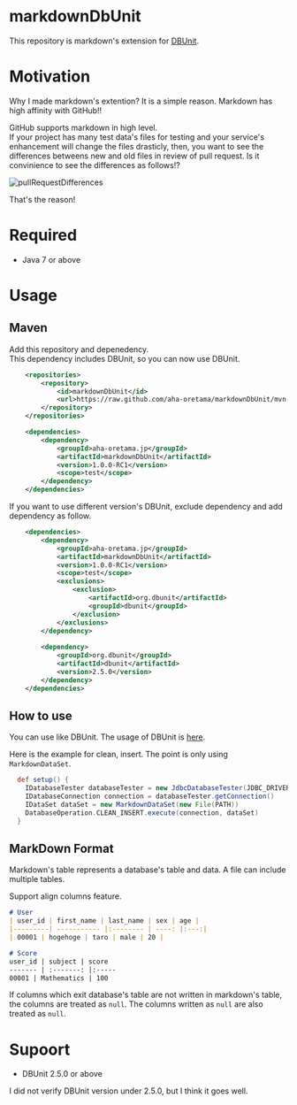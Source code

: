 # markdownDbUnit

This repository is markdown's extension for [DBUnit](http://dbunit.sourceforge.net/).

# Motivation

Why I made markdown's extention? It is a simple reason. Markdown has high affinity with GitHub!!  

GitHub supports markdown in high level.  
If your project has many test data's files for testing and your service's enhancement will change the files drasticly, then, you want to see the differences betweens new and old files in review of pull request. Is it convinience to see the differences as follows!?

![pullRequestDifferences](https://raw.github.com/aha-oretama/markdownDbUnit/master/images/pullRequestDifferences.png)

That's the reason!

# Required
* Java 7 or above

# Usage

## Maven
Add this repository and depenedency.  
This dependency includes DBUnit, so you can now use DBUnit.  

```xml
    <repositories>
        <repository>
            <id>markdownDbUnit</id>
            <url>https://raw.github.com/aha-oretama/markdownDbUnit/mvn-repo/</url>
        </repository>
    </repositories>

    <dependencies>
        <dependency>
            <groupId>aha-oretama.jp</groupId>
            <artifactId>markdownDbUnit</artifactId>
            <version>1.0.0-RC1</version>
            <scope>test</scope>
        </dependency>
    </dependencies>
```

If you want to use different version's DBUnit,
exclude dependency and add dependency as follow.

```xml
    <dependencies>
        <dependency>
            <groupId>aha-oretama.jp</groupId>
            <artifactId>markdownDbUnit</artifactId>
            <version>1.0.0-RC1</version>
            <scope>test</scope>
            <exclusions>
                <exclusion>
                    <artifactId>org.dbunit</artifactId>
                    <groupId>dbunit</groupId>
                </exclusion>
            </exclusions>
        </dependency>
        
        <dependency>
            <groupId>org.dbunit</groupId>
            <artifactId>dbunit</artifactId>
            <version>2.5.0</version>
        </dependency>
    </dependencies>
```

## How to use
You can use like DBUnit. The usage of DBUnit is [here](http://dbunit.sourceforge.net/howto.html).

Here is the example for clean, insert. The point is only using `MarkdownDataSet`.
```groovy
  def setup() {
    IDatabaseTester databaseTester = new JdbcDatabaseTester(JDBC_DRIVER, JDBC_URL, USER, PASSWORD)
    IDatabaseConnection connection = databaseTester.getConnection()
    IDataSet dataSet = new MarkdownDataSet(new File(PATH))
    DatabaseOperation.CLEAN_INSERT.execute(connection, dataSet)
  }
```

## MarkDown Format
Markdown's table represents a database's table and data.
A file can include multiple tables.

Support align columns feature. 

```markdown
# User
| user_id | first_name | last_name | sex | age | 
|---------| ----------- |:-------- | ----: |:---:|
| 00001 | hogehoge | taro | male | 20 |

# Score 
user_id | subject | score
------- | :-------: |:-----
00001 | Mathematics | 100

```

If columns which exit database's table are not written in markdown's table,
the columns are treated as `null`. The columns written as `null` are also treated as `null`. 

# Supoort 
* DBUnit 2.5.0 or above

I did not verify DBUnit version under 2.5.0, but I think it goes well.
